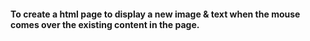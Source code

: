 ####  To create a html page to display a new image & text when the mouse comes over the existing content in the page.
